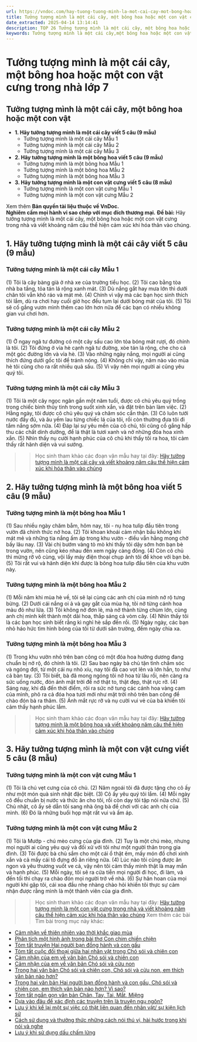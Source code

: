 ```yaml
---
url: https://vndoc.com/hay-tuong-tuong-minh-la-mot-cai-cay-mot-bong-hoa-hoac-mot-con-vat-cung-trong-nha-272273
title: Tưởng tượng mình là một cái cây, một bông hoa hoặc một con vật cưng trong nhà lớp 7 - VnDoc.com
date_extracted: 2025-04-14 13:14:41
description: TOP 26 Tưởng tượng mình là một cái cây, một bông hoa hoặc một con vật được biên soạn nhằm giúp các em HS đạt kết quả tốt trong quá trình làm bài tập và học tập môn Ngữ văn lớp 7.
keywords: Tưởng tượng mình là một cái cây,một bông hoa hoặc một con vật,hãy tưởng tượng mình là một cái cây một bông hoa hoặc một con vật,tưởng tượng mình là một cái cây một bông hoa hoặc một con vật cưng trong nhà viết khoảng 5 câu,hãy tưởng tượng mình là một cái cây một bông hoa hoặc một con vật cưng trong nhà và viết khoảng năm câu thể hiện cảm xúc khi hóa thân vào chúng,ngữ văn 7,viết đoạn văn,viết đoạn văn ngắn,văn mẫu lớp 7
---
```


# Tưởng tượng mình là một cái cây, một bông hoa hoặc một con vật cưng trong nhà lớp 7
## **Tưởng tượng mình là một cái cây, một bông hoa hoặc một con vật**
  * **1\. Hãy tưởng tượng mình là một cái cây viết 5 câu \(9 mẫu\)**
    * Tưởng tượng mình là một cái cây Mẫu 1
    * Tưởng tượng mình là một cái cây Mẫu 2
    * Tưởng tượng mình là một cái cây Mẫu 3
  * **2\. Hãy tưởng tượng mình là một bông hoa viết 5 câu \(9 mẫu\)**
    * Tưởng tượng mình là một bông hoa Mẫu 1
    * Tưởng tượng mình là một bông hoa Mẫu 2
    * Tưởng tượng mình là một bông hoa Mẫu 3
  * **3\. Hãy tưởng tượng mình là một con vật cưng viết 5 câu \(8 mẫu\)**
    * Tưởng tượng mình là một con vật cưng Mẫu 1
    * Tưởng tượng mình là một con vật cưng Mẫu 2

Xem thêm
**Bản quyền tài liệu thuộc về VnDoc.  
Nghiêm cấm mọi hành vi sao chép với mục đích thương mại.**
**Đề bài:** Hãy tưởng tượng mình là một cái cây, một bông hoa hoặc một con vật cưng trong nhà và viết khoảng năm câu thể hiện cảm xúc khi hóa thân vào chúng.
## **1\. Hãy tưởng tượng mình là một cái cây viết 5 câu \(9 mẫu\)**
### Tưởng tượng mình là một cái cây Mẫu 1
\(1\) Tôi là cây bàng già ở nhà xe của trường tiểu học. \(2\) Tôi cao bằng tòa nhà ba tầng, tỏa tán lá rộng xanh mát. \(3\) Dù nắng gắt hay mưa lớn thì dưới chân tôi vẫn khô ráo và mát mẻ. \(4\) Chính vì vậy mà các bạn học sinh thích tôi lắm, dù ra chơi hay cuối giờ học đều tụm lại dưới bóng mát của tôi. \(5\) Tôi sẽ cố gắng vươn mình thêm cao lớn hơn nữa để các bạn có nhiều không gian vui chơi hơn.
### Tưởng tượng mình là một cái cây Mẫu 2
\(1\) Ở ngay ngã tư đường có một cây sấu cao lớn tỏa bóng mát rượi, đó chính là tôi. \(2\) Tôi đứng ở vỉa hè cạnh ngã tư đường, xòe tán lá rộng, che cho cả một góc đường lớn và vỉa hè. \(3\) Vào những ngày nắng, mọi người ai cũng thích đứng dưới gốc tôi để tránh nóng. \(4\) Không chỉ vậy, năm nào vào mùa hè tôi cũng cho ra rất nhiều quả sấu. \(5\) Vì vậy nên mọi người ai cũng yêu quý tôi.
### Tưởng tượng mình là một cái cây Mẫu 3
\(1\) Tôi là một cây ngọc ngân gần một năm tuổi, được cô chủ yêu quý trồng trong chiếc bình thủy tinh trong suốt xinh xắn, và đặt trên bàn làm việc. \(2\) Hằng ngày, tôi được cô chủ yêu quý và chăm sóc cẩn thận. \(3\) Cô luôn tưới nước đầy đủ, và âu yếm lau từng chiếc lá của tôi, rồi còn thường đưa tôi đi tắm nắng sớm nữa. \(4\) Đáp lại sự yêu mến của cô chủ, tôi cũng cố gắng hấp thu các chất dinh dưỡng, để lá thật là tươi xanh và nở những đóa hoa xinh xắn. \(5\) Nhìn thấy nụ cười hạnh phúc của cô chủ khi thấy tôi ra hoa, tôi cảm thấy rất hãnh diện và vui sướng.
>> Học sinh tham khảo các đoạn văn mẫu hay tại đây: [Hãy tưởng tượng mình là một cái cây và viết khoảng năm câu thể hiện cảm xúc khi hóa thân vào chúng](<https://vndoc.com/hay-tuong-tuong-minh-la-mot-cai-cay-275343>)
## **2\. Hãy tưởng tượng mình là một bông hoa viết 5 câu \(9 mẫu\)**
### Tưởng tượng mình là một bông hoa Mẫu 1
\(1\) Sau nhiều ngày chăm bẵm, hôm nay, tôi - nụ hoa tulip đầu tiên trong vườn đã chính thức nở hoa. \(2\) Tôi khoan khoái cảm nhận bầu không khí mát mẻ và những tia nắng ấm áp trong khu vườn - điều vẫn hằng mong chờ bấy lâu nay. \(3\) Vài chị bướm vàng tò mò khi thấy tôi dậy sớm hơn bạn bè trong vườn, nên cũng kéo nhau đến xem ngày càng đông. \(4\) Còn cô chủ thì mừng rỡ vô cùng, vội lấy máy điện thoại chụp ảnh tôi để khoe với bạn bè. \(5\) Tôi rất vui và hãnh diện khi được là bông hoa tulip đầu tiên của khu vườn này.
### Tưởng tượng mình là một bông hoa Mẫu 2
\(1\) Mỗi năm khi mùa hè về, tôi sẽ lại cùng các anh chị của mình nở rộ tưng bừng. \(2\) Dưới cái nắng oi ả và gay gắt của mùa hạ, tôi nở từng cánh hoa màu đỏ như lửa. \(3\) Tôi không nở đơn lẻ, mà nở thành từng chùm lớn, cùng anh chị mình kết thành một dải hoa, thắp sáng cả vòm cây. \(4\) Nhìn thấy tôi là các bạn học sinh biết rằng kì nghỉ hè sắp đến rồi. \(5\) Ngày ngày, các bạn nhỏ háo hức tìm hình bóng của tôi từ dưới sân trường, đếm ngày chia xa.
### Tưởng tượng mình là một bông hoa Mẫu 3
\(1\) Trong khu vườn nhỏ trên ban công có một đóa hoa hướng dương đang chuẩn bị nở rộ, đó chính là tôi. \(2\) Sau bao ngày bà chủ tận tình chăm sóc và ngóng đợi, từ một cái nụ nhỏ xíu, nay tôi đã cao vọt lên và lớn hẳn, to như cả bàn tay. \(3\) Tôi biết, bà đã mong ngóng tôi nở hoa từ lâu rồi, nên càng ra sức uống nước, đón ánh mặt trời để nở thật to, thật đẹp, thật rực rỡ. \(4\) Sáng nay, khi đã đến thời điểm, rôi ra sức nở tung các cánh hoa vàng cam của mình, phô ra cả đóa hoa tươi mới như mặt trời nhỏ trên ban công để chào đón bà ra thăm. \(5\) Ánh mắt rực rỡ và nụ cười vui vẻ của bà khiến tôi cảm thấy hạnh phúc lắm.
>> Học sinh tham khảo các đoạn văn mẫu hay tại đây: [Hãy tưởng tượng mình là một bông hoa và viết khoảng năm câu thể hiện cảm xúc khi hóa thân vào chúng](<https://vndoc.com/hay-tuong-tuong-minh-la-mot-bong-hoa-275346>)
## **3\. Hãy tưởng tượng mình là một con vật cưng viết 5 câu \(8 mẫu\)**
### Tưởng tượng mình là một con vật cưng Mẫu 1
\(1\) Tôi là chú vẹt cưng của cô chủ. \(2\) Năm ngoái tôi đã được tặng cho cô ấy như một món quà sinh nhật đặc biệt. \(3\) Cô ấy yêu quý tôi lắm. \(4\) Mỗi ngày cô đều chuẩn bị nước và thức ăn cho tôi, rồi còn dạy tôi tập nói nữa chứ. \(5\) Chủ nhật, cô ấy sẽ dẫn tôi sang nhà ông bà để chơi với các anh chị của mình. \(6\) Đó là những buổi họp mặt rất vui và ấm áp.
### Tưởng tượng mình là một con vật cưng Mẫu 2
\(1\) Tôi là Mướp - chú mèo cưng của gia đình. \(2\) Tuy là một chú mèo, nhưng mọi người ai cũng yêu quý và đối xử với tôi như một người thân trong gia đình. \(3\) Tôi được bà chủ sắm cho một cái ổ thật êm, mấy món đồ chơi xinh xắn và cả mấy cái tô đựng đồ ăn riêng nữa. \(4\) Lúc nào tôi cũng được ăn ngon và yêu thương vuốt ve cả, vậy nên tôi cảm thấy mình thật là may mắn và hạnh phúc. \(5\) Mỗi ngày, tôi sẽ ra cửa tiễn mọi người đi học, đi làm, và đến tối thì chạy ra chào đón mọi người trở về nhà. \(6\) Sự hân hoan của mọi người khi gặp tôi, cái xoa đầu nhẹ nhàng chào hỏi khiến tôi thực sự cảm nhận được rằng mình là một thành viên của gia đình.
>> Học sinh tham khảo các đoạn văn mẫu hay tại đây: [Hãy tưởng tượng mình là một con vật cưng trong nhà và viết khoảng năm câu thể hiện cảm xúc khi hóa thân vào chúng](<https://vndoc.com/hay-tuong-tuong-minh-la-mot-con-vat-275344>)
Xem thêm các bài Tìm bài trong mục này khác:
  * [Cảm nhận về thiên nhiên vào thời khắc giao mùa](</em-hay-chia-se-cam-nhan-cua-minh-ve-thien-nhien-vao-thoi-khac-giao-mua-272275>)
  * [Phân tích một hình ảnh trong bài thơ Con chim chiền chiện](</phan-tich-mot-hinh-anh-trong-bai-tho-con-chim-chien-chien-ma-em-cho-la-doc-dao-nhat-274978>)
  * [Tóm tắt truyện Hai người bạn đồng hành và con gấu](</tom-tat-truyen-hai-nguoi-ban-dong-hanh-va-con-gau-276465>)
  * [Tóm tắt cuộc đối thoại giữa hai nhân vật trong Chó sói và chiên con](</tom-tat-cuoc-doi-thoai-giua-hai-nhan-vat-trong-cho-soi-va-chien-con-276467>)
  * [Cảm nhận của em về văn bản Chó sói và chiên con](</viet-mot-doan-van-khoang-4-den-5-cau-neu-cam-nhan-cua-em-ve-van-ban-cho-soi-va-chien-con-276476>)
  * [Cảm nhận của em về văn bản Chó sói và cừu non](</viet-mot-doan-van-khoang-4-den-5-cau-neu-cam-nhan-cua-em-ve-van-ban-cho-soi-va-cuu-non-276477>)
  * [Trong hai văn bản Chó sói và chiên con, Chó sói và cừu non, em thích văn bản nào hơn?](</trong-hai-van-ban-cho-soi-va-chien-con-cho-soi-va-cuu-non-em-thich-van-ban-nao-hon-276481>)
  * [Trong hai văn bản Hai người bạn đồng hành và con gấu, Chó sói và chiên con, em thích văn bản nào hơn? Vì sao?](</trong-hai-van-ban-hai-nguoi-ban-dong-hanh-va-con-gau-cho-soi-va-chien-con-em-thich-van-ban-nao-hon-vi-sao-276483>)
  * [Tóm tắt ngắn gọn văn bản Chân, Tay, Tai, Mắt, Miệng](</tom-tat-ngan-gon-van-ban-chan-tay-tai-mat-mieng-276486>)
  * [Dựa vào đâu để xác định các truyện trên là truyện ngụ ngôn?](</dua-vao-dau-de-em-khang-dinh-rang-ech-ngoi-day-gieng-thay-boi-xem-voi-hai-nguoi-ban-dong-hanh-va-con-gau-cho-soi-va-chien-con-la-truyen-ngu-ngon-277653>)
  * [Lưu ý khi kể lại một sự việc có thật liên quan đến nhân vật/ sự kiện lịch sử](</khi-viet-mot-bai-van-ke-lai-mot-su-viec-co-that-lien-quan-den-nhan-vat-su-kien-lich-su-em-can-luu-y-den-nhung-dieu-gi-277656>)
  * [Cách sử dụng và thưởng thức những cách nói thú vị, hài hước trong khi nói và nghe ](</co-the-ren-luyen-kha-nang-su-dung-va-thuong-thuc-nhung-cach-noi-thu-vi-di-dom-trong-khi-nghe-bang-cach-nao-277659>)
  * [Lưu ý khi sử dụng dấu chấm lửng](</neu-mot-so-diem-can-luu-y-khi-su-dung-dau-cham-lung-277664>)

